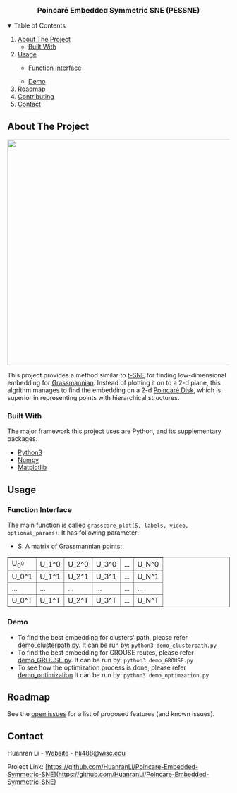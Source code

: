 

<!-- PROJECT LOGO -->
<br />
<p align="center">


  <h3 align="center">Poincar&eacute; Embedded Symmetric SNE (PESSNE)</h3>

</p>




<!-- TABLE OF CONTENTS -->
<details open="open">
  <summary>Table of Contents</summary>
  <ol>
    <li>
      <a href="#about-the-project">About The Project</a>
      <ul>
        <li><a href="#built-with">Built With</a></li>
      </ul>
    </li>
    <li><a href="#usage">Usage</a></li>
      <ul>
           <li><a href="#function-interface">Function Interface</a></li>
      </ul>
      <ul>
           <li><a href="#demo">Demo</a></li>
      </ul>
    <li><a href="#roadmap">Roadmap</a></li>
    <li><a href="#contributing">Contributing</a></li>
    <li><a href="#contact">Contact</a></li>
  </ol>
</details>



<!-- ABOUT THE PROJECT -->
## About The Project
<BODY>
  <IMG SRC="https://github.com/HuanranLi/Poincare-Embedded-Symmetric-SNE/blob/main/graphs/Poincare_Poincare_s-SNE.gif" width="512" height="512">
</BODY>
  
This project provides a method similar to <a href = 'https://en.wikipedia.org/wiki/T-distributed_stochastic_neighbor_embedding'>t-SNE</a> for finding low-dimensional embedding for <a href = 'https://en.wikipedia.org/wiki/Grassmannian'>Grassmannian</a>. Instead of plotting it on to a 2-d plane, this algrithm manages to find the embedding on a 2-d <a href = 'https://en.wikipedia.org/wiki/Poincar%C3%A9_disk_model'>Poincar&eacute; Disk</a>, which is superior in representing points with hierarchical structures.

### Built With

The major framework this project uses are Python, and its supplementary packages.
* [Python3](https://www.python.org/)
* [Numpy](https://numpy.org/)
* [Matplotlib](https://matplotlib.org/)

## Usage
### Function Interface
<!-- Function Interface -->
 The main function is called `grasscare_plot(S, labels, video, optional_params)`. It has following parameter:
  * S: A matrix of Grassmannian points:
  <table border="1">
  <tbody>
    <tr>
      <td>U<sub>0<sup>0</td>
      <td>U_1^0</td>
      <td>U_2^0</td>
      <td>U_3^0</td>
      <td>...</td>
      <td>U_N^0</td>
    </tr>
    <tr>
      <td>U_0^1</td>
      <td>U_1^1</td>
      <td>U_2^1</td>
      <td>U_3^1</td>
      <td>...</td>
      <td>U_N^1</td>
    </tr>
     <tr>
      <td>...</td>
      <td>...</td>
      <td>...</td>
      <td>...</td>
      <td>...</td>
      <td>...</td>
    </tr>
    <tr>
      <td>U_0^T</td>
      <td>U_1^T</td>
      <td>U_2^T</td>
      <td>U_3^T</td>
      <td>...</td>
      <td>U_N^T</td>
    </tr>
  </tbody>
</table>


<!-- USAGE EXAMPLES -->
### Demo
* To find the best embedding for clusters' path, please refer [demo_clusterpath.py](https://github.com/HuanranLi/GrassCare-Plot/blob/main/demo_clusterpath.py). It can be run by: `python3 demo_clusterpath.py`
* To find the best embedding for GROUSE routes, please refer [demo_GROUSE.py](https://github.com/HuanranLi/GrassCare-Plot/blob/main/demo_GROUSE.py). It can be run by: `python3 demo_GROUSE.py`
* To see how the optimization process is done, please refer [demo_optimization](https://github.com/HuanranLi/GrassCare-Plot/blob/main/demo_optimization.py) It can be run by: `python3 demo_optimzation.py`
  
<!-- ROADMAP -->
## Roadmap

See the [open issues](https://github.com/HuanranLi/Poincare-Embedded-Symmetric-SNE/issues) for a list of proposed features (and known issues).




<!-- CONTACT -->
## Contact

Huanran Li - [Website](https://huanranli.github.io/) - hli488@wisc.edu

Project Link: [https://github.com/HuanranLi/Poincare-Embedded-Symmetric-SNE](https://github.com/HuanranLi/Poincare-Embedded-Symmetric-SNE)




